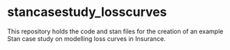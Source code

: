 # stancasestudy_losscurves
This repository holds the code and stan files for the creation of an example Stan case study on modelling loss curves in Insurance.
